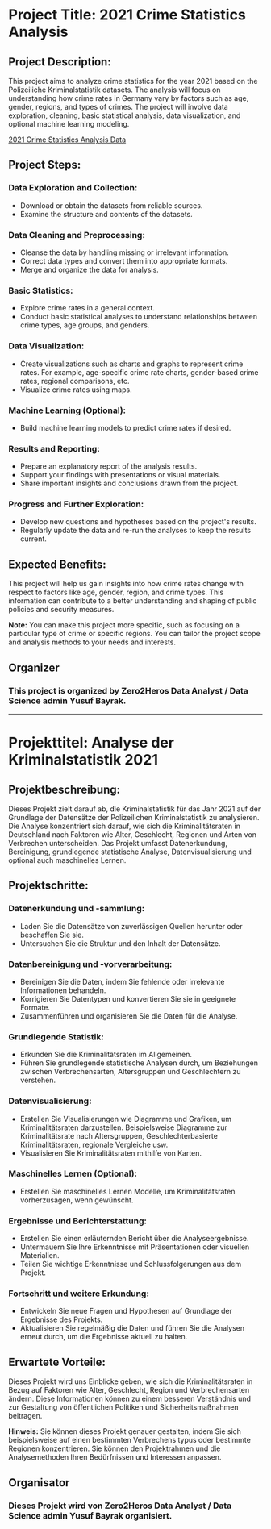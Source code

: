 # Project Title: 2021 Crime Statistics Analysis

## Project Description:
This project aims to analyze crime statistics for the year 2021 based on the Polizeiliche Kriminalstatistik datasets. The analysis will focus on understanding how crime rates in Germany vary by factors such as age, gender, regions, and types of crimes. The project will involve data exploration, cleaning, basic statistical analysis, data visualization, and optional machine learning modeling.

[2021 Crime Statistics Analysis Data](https://www.govdata.de/web/guest/daten/-/searchresult/f/type%3Adataset%2Csourceportal%3Abdc08f58-41dc-4f8a-a145-c019805bdeaf%2C/s/relevance_desc)
## Project Steps:

### Data Exploration and Collection:
- Download or obtain the datasets from reliable sources.
- Examine the structure and contents of the datasets.

### Data Cleaning and Preprocessing:
- Cleanse the data by handling missing or irrelevant information.
- Correct data types and convert them into appropriate formats.
- Merge and organize the data for analysis.

### Basic Statistics:
- Explore crime rates in a general context.
- Conduct basic statistical analyses to understand relationships between crime types, age groups, and genders.

### Data Visualization:
- Create visualizations such as charts and graphs to represent crime rates. For example, age-specific crime rate charts, gender-based crime rates, regional comparisons, etc.
- Visualize crime rates using maps.

### Machine Learning (Optional):
- Build machine learning models to predict crime rates if desired.

### Results and Reporting:
- Prepare an explanatory report of the analysis results.
- Support your findings with presentations or visual materials.
- Share important insights and conclusions drawn from the project.

### Progress and Further Exploration:
- Develop new questions and hypotheses based on the project's results.
- Regularly update the data and re-run the analyses to keep the results current.

## Expected Benefits:
This project will help us gain insights into how crime rates change with respect to factors like age, gender, region, and crime types. This information can contribute to a better understanding and shaping of public policies and security measures.

**Note:** You can make this project more specific, such as focusing on a particular type of crime or specific regions. You can tailor the project scope and analysis methods to your needs and interests.


## Organizer
### This project is organized by **Zero2Heros** Data Analyst / Data Science admin Yusuf Bayrak.
---


# Projekttitel: Analyse der Kriminalstatistik 2021

## Projektbeschreibung:
Dieses Projekt zielt darauf ab, die Kriminalstatistik für das Jahr 2021 auf der Grundlage der Datensätze der Polizeilichen Kriminalstatistik zu analysieren. Die Analyse konzentriert sich darauf, wie sich die Kriminalitätsraten in Deutschland nach Faktoren wie Alter, Geschlecht, Regionen und Arten von Verbrechen unterscheiden. Das Projekt umfasst Datenerkundung, Bereinigung, grundlegende statistische Analyse, Datenvisualisierung und optional auch maschinelles Lernen.

## Projektschritte:

### Datenerkundung und -sammlung:
- Laden Sie die Datensätze von zuverlässigen Quellen herunter oder beschaffen Sie sie.
- Untersuchen Sie die Struktur und den Inhalt der Datensätze.

### Datenbereinigung und -vorverarbeitung:
- Bereinigen Sie die Daten, indem Sie fehlende oder irrelevante Informationen behandeln.
- Korrigieren Sie Datentypen und konvertieren Sie sie in geeignete Formate.
- Zusammenführen und organisieren Sie die Daten für die Analyse.

### Grundlegende Statistik:
- Erkunden Sie die Kriminalitätsraten im Allgemeinen.
- Führen Sie grundlegende statistische Analysen durch, um Beziehungen zwischen Verbrechensarten, Altersgruppen und Geschlechtern zu verstehen.

### Datenvisualisierung:
- Erstellen Sie Visualisierungen wie Diagramme und Grafiken, um Kriminalitätsraten darzustellen. Beispielsweise Diagramme zur Kriminalitätsrate nach Altersgruppen, Geschlechterbasierte Kriminalitätsraten, regionale Vergleiche usw.
- Visualisieren Sie Kriminalitätsraten mithilfe von Karten.

### Maschinelles Lernen (Optional):
- Erstellen Sie maschinelles Lernen Modelle, um Kriminalitätsraten vorherzusagen, wenn gewünscht.

### Ergebnisse und Berichterstattung:
- Erstellen Sie einen erläuternden Bericht über die Analyseergebnisse.
- Untermauern Sie Ihre Erkenntnisse mit Präsentationen oder visuellen Materialien.
- Teilen Sie wichtige Erkenntnisse und Schlussfolgerungen aus dem Projekt.

### Fortschritt und weitere Erkundung:
- Entwickeln Sie neue Fragen und Hypothesen auf Grundlage der Ergebnisse des Projekts.
- Aktualisieren Sie regelmäßig die Daten und führen Sie die Analysen erneut durch, um die Ergebnisse aktuell zu halten.

## Erwartete Vorteile:
Dieses Projekt wird uns Einblicke geben, wie sich die Kriminalitätsraten in Bezug auf Faktoren wie Alter, Geschlecht, Region und Verbrechensarten ändern. Diese Informationen können zu einem besseren Verständnis und zur Gestaltung von öffentlichen Politiken und Sicherheitsmaßnahmen beitragen.

**Hinweis:** Sie können dieses Projekt genauer gestalten, indem Sie sich beispielsweise auf einen bestimmten Verbrechens typus oder bestimmte Regionen konzentrieren. Sie können den Projektrahmen und die Analysemethoden Ihren Bedürfnissen und Interessen anpassen.

## Organisator
### Dieses Projekt wird von **Zero2Heros** Data Analyst / Data Science admin Yusuf Bayrak organisiert.
